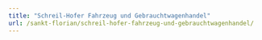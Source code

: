 ```yaml
---
title: "Schreil-Hofer Fahrzeug und Gebrauchtwagenhandel"
url: /sankt-florian/schreil-hofer-fahrzeug-und-gebrauchtwagenhandel/
---
```

